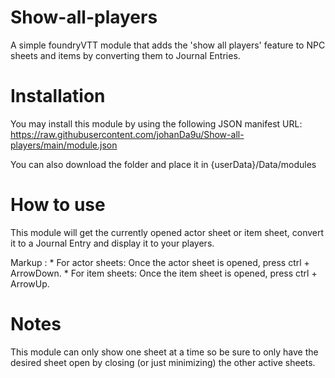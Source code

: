 # Show-all-players
A simple foundryVTT module that adds the 'show all players' feature to NPC sheets and items by converting them to Journal Entries.

# Installation
You may install this module by using the following JSON manifest URL: https://raw.githubusercontent.com/johanDa9u/Show-all-players/main/module.json

You can also download the folder and place it in {userData}/Data/modules

# How to use

This module will get the currently opened actor sheet or item sheet, convert it to a Journal Entry and display it to your players.

 Markup : * For actor sheets: 
                Once the actor sheet is opened, press ctrl + ArrowDown.
          * For item sheets:
                Once the item sheet is opened, press ctrl + ArrowUp.

# Notes

This module can only show one sheet at a time so be sure to only have the desired sheet open by closing (or just minimizing) the other active sheets.









